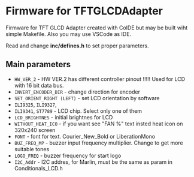 # Firmware for TFTGLCDAdapter

Firmware for TFT GLCD Adapter created with CoIDE but may be built wiht simple Makefile. Also you may use VSCode as IDE.

Read and change **inc/defines.h** to set proper parameters.

## Main parameters
* `HW_VER_2`                - HW VER.2 has different controller pinout !!!!! Used for LCD with 16 bit data bus.
* `INVERT_ENCODER_DIR`      - change direction for encoder
* `SET_ORIENT_RIGHT (LEFT)` - set LCD orientation by software
* `ILI9325`, `ILI9327`,
* `ILI9341`, `ST7789`       - LCD chip. Select only one of them
* `LCD_BRIGHTNES`           - initial brightnes for LCD
* `WITHOUT_HEAT_ICO`        - if you want see "FAN %" text insted heat icon on 320x240 screen
* `FONT`                    - font for text. Courier_New_Bold or LiberationMono
* `BUZ_FREQ_MP`             - buzzer input frequency multiplier. Change to get more suitable tones
* `LOGO_FREQ`               - buzzer frequency for start logo
* `I2C_Addr`                - I2C addres, for Marlin, must be the same as param in Conditionals_LCD.h